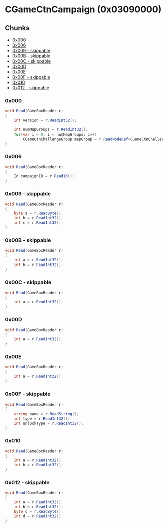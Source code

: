 ﻿# CGameCtnCampaign (0x03090000)

## Chunks

- [0x000](#0x000)
- [0x006](#0x006)
- [0x009 - skippable](#0x009---skippable)
- [0x00B - skippable](#0x00B---skippable)
- [0x00C - skippable](#0x00C---skippable)
- [0x00D](#0x00D)
- [0x00E](#0x00E)
- [0x00F - skippable](#0x00F---skippable)
- [0x010](#0x010)
- [0x012 - skippable](#0x012---skippable)

### 0x000

```cs
void Read(GameBoxReader r)
{
    int version = r.ReadInt32();

    int numMapGroups = r.ReadInt32();
    for(var i = 0; i < numMapGroups; i++)
        CGameCtnChallengeGroup mapGroup = r.ReadNodeRef<CGameCtnChallengeGroup>();
}
```

### 0x006

```cs
void Read(GameBoxReader r)
{
    Id campaignID = r.ReadId();
}
```

### 0x009 - skippable

```cs
void Read(GameBoxReader r)
{
    byte a = r.ReadByte();
    int b = r.ReadInt32();
    int c = r.ReadInt32();
}
```

### 0x00B - skippable

```cs
void Read(GameBoxReader r)
{
    int a = r.ReadInt32();
    int b = r.ReadInt32();
}
```

### 0x00C - skippable

```cs
void Read(GameBoxReader r)
{
    int a = r.ReadInt32();
}
```

### 0x00D

```cs
void Read(GameBoxReader r)
{
    int a = r.ReadInt32();
}
```

### 0x00E

```cs
void Read(GameBoxReader r)
{
    int a = r.ReadInt32();
}
```

### 0x00F - skippable

```cs
void Read(GameBoxReader r)
{
    string name = r.ReadString();
    int type = r.ReadInt32();
    int unlockType = r.ReadInt32();
}
```

### 0x010

```cs
void Read(GameBoxReader r)
{
    int a = r.ReadInt32();
    int b = r.ReadInt32();
}
```

### 0x012 - skippable

```cs
void Read(GameBoxReader r)
{
    int a = r.ReadInt32();
    int b = r.ReadInt32();
    byte c = r.ReadByte();
    int d = r.ReadInt32();
}
```